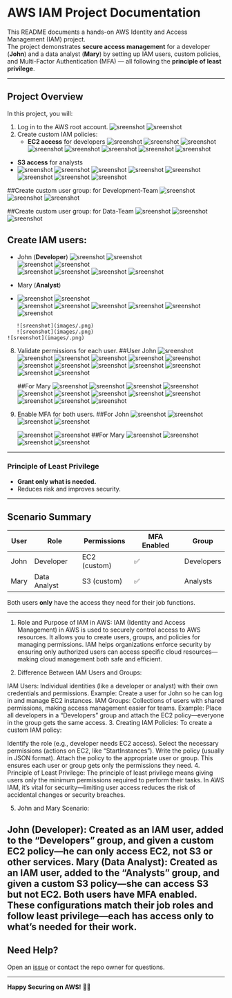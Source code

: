 # AWS IAM Project Documentation

This README documents a hands-on AWS Identity and Access Management (IAM) project.  
The project demonstrates **secure access management** for a developer (**John**) and a data analyst (**Mary**) by setting up IAM users, custom policies, and Multi-Factor Authentication (MFA) — all following the **principle of least privilege**.

---

## Project Overview

In this project, you will:

1. Log in to the AWS root account.
  ![sreenshot](images/rwadash.png)
![sreenshot](images/policy.png)
3. Create custom IAM policies:
     - **EC2 access** for developers
   ![sreenshot](images/creatpol.png)
    ![sreenshot](images/cratp.png)
    ![sreenshot](images/choosec2.png)
    ![sreenshot](images/all.png)
    ![sreenshot](images/allnext.png)
    ![sreenshot](images/developers.png)
    ![sreenshot](images/polcreated.png)
    ![sreenshot](images/developed.png)
  - **S3 access** for analysts
   -  ![sreenshot](images/creatpol.png)
    ![sreenshot](images/cratp.png)
    ![sreenshot](images/s3.png)
    ![sreenshot](images/data.png)
    ![sreenshot](images/specifics.png)
    ![sreenshot](images/analystdet.png)
    ![sreenshot](images/analystcreat.png)
    ![sreenshot](images/analy.png)
    

##Create custom user group: for Development-Team
![sreenshot](images/ug.png)
![sreenshot](images/ugdev.png)
![sreenshot](images/devug.png)

##Create custom user group: for Data-Team
![sreenshot](images/ug.png)
![sreenshot](images/datateam.png)
![sreenshot](images/datacreartt.png)



  
## Create IAM users:
   - John (**Developer**) 
   ![sreenshot](images/iam.png)
   ![sreenshot](images/ami.png)  
    ![sreenshot](images/john.png)
   ![sreenshot](images/johnn.png)  
    ![sreenshot](images/johnn2.png)
   ![sreenshot](images/oer.png) 
    ![sreenshot](images/review.png)
   ![sreenshot](images/viewuse.png)  
 
 
 - Mary (**Analyst**)
 -   ![sreenshot](images/iam.png)
   ![sreenshot](images/ami.png)  
    ![sreenshot](images/mary.png)
   ![sreenshot](images/mare.png)
   ![sreenshot](images/nare.png)
   ![sreenshot](images/passwrd.png)
   ![sreenshot](images/maryt.png)
   ![sreenshot](images/iamlogin.png)
```7. Assign policies to users.
   ![sreenshot](images/.png)
   ![sreenshot](images/.png)
![sreenshot](images/.png)
```
8. Validate permissions for each user.
   ##User John
   ![sreenshot](images/johnsignin.png)
   ![sreenshot](images/changepd.png)
   ![sreenshot](images/changepd.png)
   ![sreenshot](images/psswdchanged.png)
   ![sreenshot](images/johnresult.png)
   ![sreenshot](images/johnec.png)
   ![sreenshot](images/lau.png)
   ![sreenshot](images/johnapp.png)
   ![sreenshot](images/johnkey.png)
   ![sreenshot](images/launjh.png)
   ![sreenshot](images/ps.png)
   ![sreenshot](images/stopw.png)
   ![sreenshot](images/johnstop.png)

   ##For Mary
    ![sreenshot](images/maryprompt.png)
   ![sreenshot](images/marypwd.png)
   ![sreenshot](images/marylimit.png)
   ![sreenshot](images/marys3.png)
   ![sreenshot](images/maryac.png)
   ![sreenshot](images/bucmar.png)
   ![sreenshot](images/sawmary.png)
   ![sreenshot](images/bucname.png)
   ![sreenshot](images/marybucn.png)
   ![sreenshot](images/sedel.png)
   ![sreenshot](images/dels3.png)
   ![sreenshot](images/successfullydel.png)
   
10. Enable MFA for both users.
  ##For John
   ![sreenshot](images/mmfa.png)
      ![sreenshot](images/allowmfa.png)
   ![sreenshot](images/authjohn.png)
   ![sreenshot](images/authsec.png)
    
      ![sreenshot](images/hhhhpng)
   ![sreenshot](images/mfasc.png)
  ##For Mary
    ![sreenshot](images/maryconl.png)
   ![sreenshot](images/mary-mfa.png)
  ![sreenshot](images/marrry.png)
   ![sreenshot](images/marrysucc.png)

---


### Principle of Least Privilege
- **Grant only what is needed.**  
- Reduces risk and improves security.

---

## Scenario Summary

| User   | Role         | Permissions      | MFA Enabled | Group         |
|--------|--------------|------------------|-------------|--------------|
| John   | Developer    | EC2 (custom)     | ✅          | Developers   |
| Mary   | Data Analyst | S3 (custom)      | ✅          | Analysts     |

Both users **only** have the access they need for their job functions.

---

1. Role and Purpose of IAM in AWS:
IAM (Identity and Access Management) in AWS is used to securely control access to AWS resources. It allows you to create users, groups, and policies for managing permissions. IAM helps organizations enforce security by ensuring only authorized users can access specific cloud resources—making cloud management both safe and efficient.

2. Difference Between IAM Users and Groups:

IAM Users: Individual identities (like a developer or analyst) with their own credentials and permissions.
Example: Create a user for John so he can log in and manage EC2 instances.
IAM Groups: Collections of users with shared permissions, making access management easier for teams.
Example: Place all developers in a “Developers” group and attach the EC2 policy—everyone in the group gets the same access.
3. Creating IAM Policies:
To create a custom IAM policy:

Identify the role (e.g., developer needs EC2 access).
Select the necessary permissions (actions on EC2, like “StartInstances”).
Write the policy (usually in JSON format).
Attach the policy to the appropriate user or group.
This ensures each user or group gets only the permissions they need.
4. Principle of Least Privilege:
The principle of least privilege means giving users only the minimum permissions required to perform their tasks. In AWS IAM, it’s vital for security—limiting user access reduces the risk of accidental changes or security breaches.

5. John and Mary Scenario:

John (Developer): Created as an IAM user, added to the “Developers” group, and given a custom EC2 policy—he can only access EC2, not S3 or other services.
Mary (Data Analyst): Created as an IAM user, added to the “Analysts” group, and given a custom S3 policy—she can access S3 but not EC2.
Both users have MFA enabled. These configurations match their job roles and follow least privilege—each has access only to what’s needed for their work.
---

## Need Help?

Open an [issue](https://github.com/Dowlib1/Zappy-e-Bank/issues) or contact the repo owner for questions.

---

**Happy Securing on AWS!** 🚀🔐
